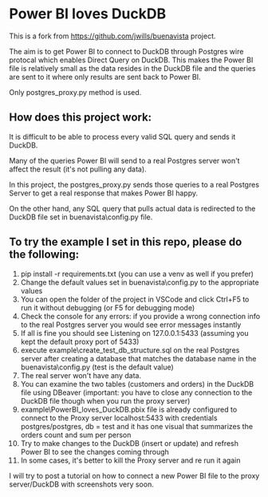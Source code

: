 # Power BI loves DuckDB

This is a fork from https://github.com/jwills/buenavista project.

The aim is to get Power BI to connect to DuckDB through Postgres wire protocal which enables Direct Query on DuckDB. This makes the Power BI file is relatively small as the data resides in the DuckDB file and the queries are sent to it where only results are sent back to Power BI.

Only postgres_proxy.py method is used.

## How does this project work:
It is difficult to be able to process every valid SQL query and sends it DuckDB.

Many of the queries Power BI will send to a real Postgres server won't affect the result (it's not pulling any data).

In this project, the postgres_proxy.py sends those queries to a real Postgres Server to get a real response that makes Power BI happy.

On the other hand, any SQL query that pulls actual data is redirected to the DuckDB file set in buenavista\config.py file.

## To try the example I set in this repo, please do the following:

1. pip install -r requirements.txt (you can use a venv as well if you prefer)
2. Change the default values set in buenavista\config.py to the appropriate values
3. You can open the folder of the project in VSCode and click Ctrl+F5 to run it without debugging (or F5 for debugging mode)
4. Check the console for any errors: if you provide a wrong connection info to the real Postgres server you would see error messages instantly
5. If all is fine you should see Listening on 127.0.0.1:5433 (assuming you kept the default proxy port of 5433)
6. execute example\create_test_db_structure.sql on the real Postgres server after creating a database that matches the database name in the buenavista\config.py (test is the default value)
7. The real server won't have any data.
8. You can examine the two tables (customers and orders) in the DuckDB file using DBeaver (important: you have to close any connection to the DuckDB file though when you run the proxy server)
9. example\PowerBI_loves_DuckDB.pbix file is already configured to connect to the Proxy server localhost:5433 with credentials postgres/postgres, db = test and it has one visual that summarizes the orders count and sum per person
10. Try to make changes to the DuckDB (insert or update) and refresh Power BI to see the changes coming through
11. In some cases, it's better to kill the Proxy server and re run it again

I will try to post a tutorial on how to connect a new Power BI file to the proxy server/DuckDB with screenshots very soon.
